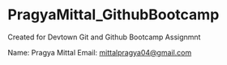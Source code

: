 # PragyaMittal_GithubBootcamp
Created for Devtown Git and Github Bootcamp Assignmnt

Name: Pragya Mittal
Email: mittalpragya04@gmail.com
